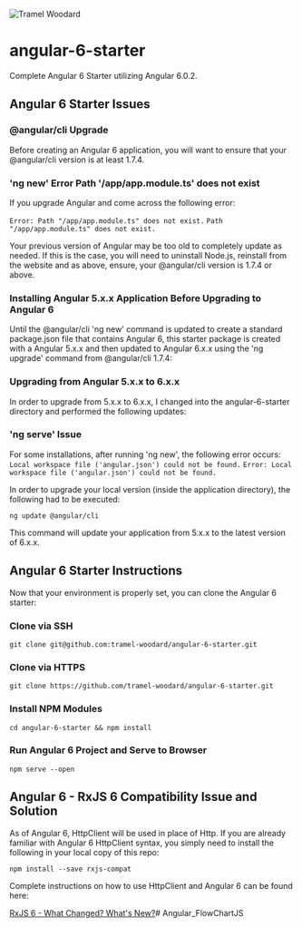 ![Tramel Woodard](http://tramelwoodard.com/images/global/tlw_icon.png "Tramel Woodard")
# angular-6-starter
Complete Angular 6 Starter utilizing Angular 6.0.2.

## Angular 6 Starter Issues
### @angular/cli Upgrade
Before creating an Angular 6 application, you will want to ensure that your @angular/cli version is at least 1.7.4.

### 'ng new' Error Path '/app/app.module.ts' does not exist
If you upgrade Angular and come across the following error:

```Error: Path "/app/app.module.ts" does not exist.```
```Path "/app/app.module.ts" does not exist.```

Your previous version of Angular may be too old to completely update as needed. If this is the case, you will need to uninstall Node.js, reinstall from the website and as above, ensure, your @angular/cli version is 1.7.4 or above.

### Installing Angular 5.x.x Application Before Upgrading to Angular 6
Until the @angular/cli 'ng new' command is updated to create a standard package.json file that contains Angular 6, this starter package is created with a Angular 5.x.x and then updated to Angular 6.x.x using the 'ng upgrade' command from @angular/cli 1.7.4:

### Upgrading from Angular 5.x.x to 6.x.x
In order to upgrade from 5.x.x to 6.x.x, I changed into the angular-6-starter directory and performed the following updates:


### 'ng serve' Issue
For some installations, after running 'ng new', the following error occurs:
```Local workspace file ('angular.json') could not be found.```
```Error: Local workspace file ('angular.json') could not be found.```

In order to upgrade your local version (inside the application directory), the following had to be executed:

```ng update @angular/cli```

This command will update your application from 5.x.x to the latest version of 6.x.x.


## Angular 6 Starter Instructions
Now that your environment is properly set, you can clone the Angular 6 starter:

### Clone via SSH
```git clone git@github.com:tramel-woodard/angular-6-starter.git```

### Clone via HTTPS
```git clone https://github.com/tramel-woodard/angular-6-starter.git```

### Install NPM Modules
```cd angular-6-starter && npm install```

### Run Angular 6 Project and Serve to Browser
```npm serve --open```

## Angular 6 - RxJS 6 Compatibility Issue and Solution
As of Angular 6, HttpClient will be used in place of Http. If you are already familiar with Angular 6 HttpClient syntax, you simply need to install the following in your local copy of this repo:

```npm install --save rxjs-compat```

Complete instructions on how to use HttpClient and Angular 6 can be found here:

[RxJS 6 - What Changed? What's New?](https://academind.com/learn/javascript/rxjs-6-what-changed/)# Angular_FlowChartJS
